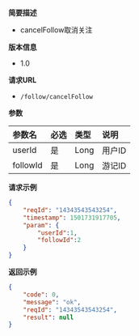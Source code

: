 **简要描述** 
- cancelFollow取消关注

**版本信息**
- 1.0

**请求URL** 
- `/follow/cancelFollow `

**参数** 

|参数名|必选|类型|说明|
|:---- |:---   |:---|:----- |
|userId |是 | Long | 用户ID |
|followId |是 | Long | 游记ID |


**请求示例**

```JSON
{
    "reqId": "14343543543254",
    "timestamp": 1501731917705,
    "param": {
    	"userId":1,
    	"followId":2
    }
}
```



 **返回示例**

```JSON
{
    "code": 0,
    "message": "ok",
    "reqId": "14343543543254",
    "result": null
}
```

